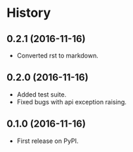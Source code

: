 # History

## 0.2.1 (2016-11-16)

* Converted rst to markdown.

## 0.2.0 (2016-11-16)

* Added test suite.
* Fixed bugs with api exception raising.

## 0.1.0 (2016-11-16)

* First release on PyPI.
